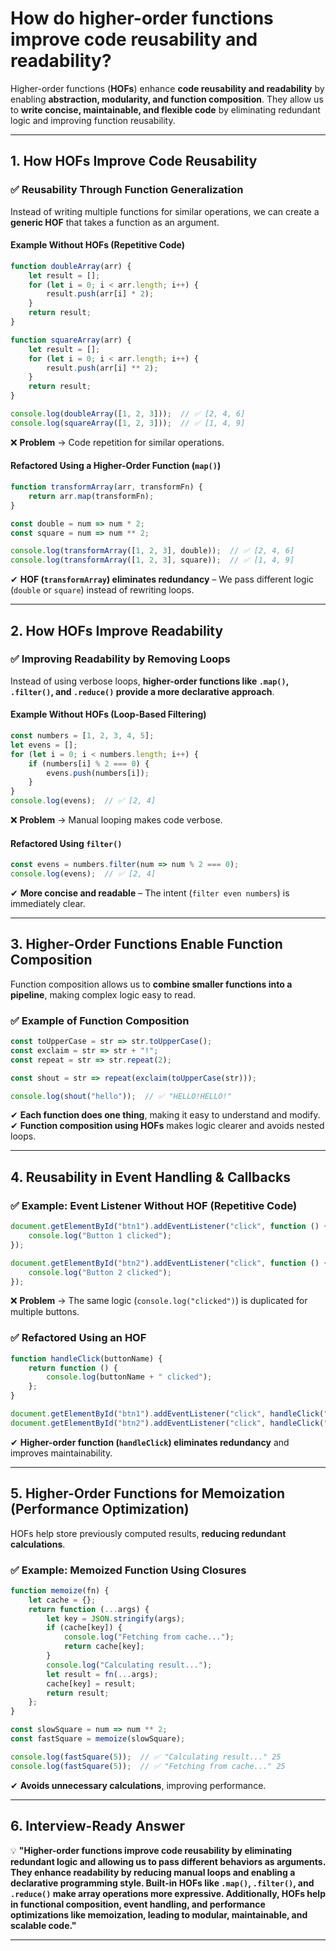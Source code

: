 # How do higher-order functions improve code reusability and readability?

Higher-order functions (**HOFs**) enhance **code reusability and readability** by enabling **abstraction, modularity, and function composition**. They allow us to **write concise, maintainable, and flexible code** by eliminating redundant logic and improving function reusability.

---

## **1. How HOFs Improve Code Reusability**  

### ✅ **Reusability Through Function Generalization**  
Instead of writing multiple functions for similar operations, we can create a **generic HOF** that takes a function as an argument.

#### **Example Without HOFs (Repetitive Code)**
```javascript
function doubleArray(arr) {
    let result = [];
    for (let i = 0; i < arr.length; i++) {
        result.push(arr[i] * 2);
    }
    return result;
}

function squareArray(arr) {
    let result = [];
    for (let i = 0; i < arr.length; i++) {
        result.push(arr[i] ** 2);
    }
    return result;
}

console.log(doubleArray([1, 2, 3]));  // ✅ [2, 4, 6]
console.log(squareArray([1, 2, 3]));  // ✅ [1, 4, 9]
```
❌ **Problem** → Code repetition for similar operations.  

#### **Refactored Using a Higher-Order Function (`map()`)**
```javascript
function transformArray(arr, transformFn) {
    return arr.map(transformFn);
}

const double = num => num * 2;
const square = num => num ** 2;

console.log(transformArray([1, 2, 3], double));  // ✅ [2, 4, 6]
console.log(transformArray([1, 2, 3], square));  // ✅ [1, 4, 9]
```
✔ **HOF (`transformArray`) eliminates redundancy** – We pass different logic (`double` or `square`) instead of rewriting loops.  

---

## **2. How HOFs Improve Readability**  

### ✅ **Improving Readability by Removing Loops**  
Instead of using verbose loops, **higher-order functions like `.map()`, `.filter()`, and `.reduce()` provide a more declarative approach**.

#### **Example Without HOFs (Loop-Based Filtering)**
```javascript
const numbers = [1, 2, 3, 4, 5];
let evens = [];
for (let i = 0; i < numbers.length; i++) {
    if (numbers[i] % 2 === 0) {
        evens.push(numbers[i]);
    }
}
console.log(evens);  // ✅ [2, 4]
```
❌ **Problem** → Manual looping makes code verbose.  

#### **Refactored Using `filter()`**
```javascript
const evens = numbers.filter(num => num % 2 === 0);
console.log(evens);  // ✅ [2, 4]
```
✔ **More concise and readable** – The intent (`filter even numbers`) is immediately clear.  

---

## **3. Higher-Order Functions Enable Function Composition**  
Function composition allows us to **combine smaller functions into a pipeline**, making complex logic easy to read.

### ✅ **Example of Function Composition**
```javascript
const toUpperCase = str => str.toUpperCase();
const exclaim = str => str + "!";
const repeat = str => str.repeat(2);

const shout = str => repeat(exclaim(toUpperCase(str)));

console.log(shout("hello"));  // ✅ "HELLO!HELLO!"
```
✔ **Each function does one thing**, making it easy to understand and modify.  
✔ **Function composition using HOFs** makes logic clearer and avoids nested loops.  

---

## **4. Reusability in Event Handling & Callbacks**  

### ✅ **Example: Event Listener Without HOF (Repetitive Code)**
```javascript
document.getElementById("btn1").addEventListener("click", function () {
    console.log("Button 1 clicked");
});

document.getElementById("btn2").addEventListener("click", function () {
    console.log("Button 2 clicked");
});
```
❌ **Problem** → The same logic (`console.log("clicked")`) is duplicated for multiple buttons.  

### ✅ **Refactored Using an HOF**
```javascript
function handleClick(buttonName) {
    return function () {
        console.log(buttonName + " clicked");
    };
}

document.getElementById("btn1").addEventListener("click", handleClick("Button 1"));
document.getElementById("btn2").addEventListener("click", handleClick("Button 2"));
```
✔ **Higher-order function (`handleClick`) eliminates redundancy** and improves maintainability.  

---

## **5. Higher-Order Functions for Memoization (Performance Optimization)**  
HOFs help store previously computed results, **reducing redundant calculations**.

### ✅ **Example: Memoized Function Using Closures**
```javascript
function memoize(fn) {
    let cache = {};
    return function (...args) {
        let key = JSON.stringify(args);
        if (cache[key]) {
            console.log("Fetching from cache...");
            return cache[key];
        }
        console.log("Calculating result...");
        let result = fn(...args);
        cache[key] = result;
        return result;
    };
}

const slowSquare = num => num ** 2;
const fastSquare = memoize(slowSquare);

console.log(fastSquare(5));  // ✅ "Calculating result..." 25
console.log(fastSquare(5));  // ✅ "Fetching from cache..." 25
```
✔ **Avoids unnecessary calculations**, improving performance.  

---

## **6. Interview-Ready Answer**  
💡 **"Higher-order functions improve code reusability by eliminating redundant logic and allowing us to pass different behaviors as arguments. They enhance readability by reducing manual loops and enabling a declarative programming style. Built-in HOFs like `.map()`, `.filter()`, and `.reduce()` make array operations more expressive. Additionally, HOFs help in functional composition, event handling, and performance optimizations like memoization, leading to modular, maintainable, and scalable code."**  

---
